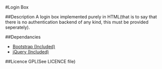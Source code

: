 #Login Box

##Description
A login box implemented purely in HTML(that is to say that there is no authentication backend of any kind, this must be provided seperately).

##Dependancies
* [Bootstrap (Included)](http://twitter.github.io/bootstrap/)
* [jQuery (Included)](http://jquery.com/)

##Licence
GPL(See LICENCE file)
